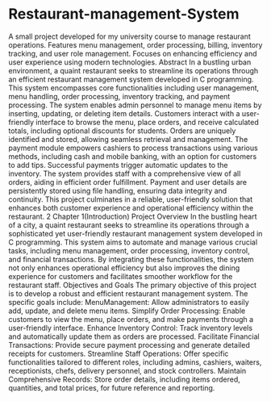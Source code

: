 # Restaurant-management-System
A small project developed for my university course to manage restaurant operations. Features menu management, order processing, billing, inventory tracking, and user role management. Focuses on enhancing efficiency and user experience using modern technologies.
Abstract
 In a bustling urban environment, a quaint restaurant seeks to streamline its operations through an efficient
 restaurant management system developed in C programming. This system encompasses core functionalities
 including user management, menu handling, order processing, inventory tracking, and payment processing.
 The system enables admin personnel to manage menu items by inserting, updating, or deleting item details.
 Customers interact with a user-friendly interface to browse the menu, place orders, and receive calculated
 totals, including optional discounts for students. Orders are uniquely identified and stored, allowing seamless
 retrieval and management.
 The payment module empowers cashiers to process transactions using various methods, including cash and
 mobile banking, with an option for customers to add tips. Successful payments trigger automatic updates to
 the inventory. The system provides staff with a comprehensive view of all orders, aiding in efficient order
 fulfillment. Payment and user details are persistently stored using file handling, ensuring data integrity and
 continuity. This project culminates in a reliable, user-friendly solution that enhances both customer experience
 and operational efficiency within the restaurant.
 2
Chapter 1(Introduction)
 Project Overview
 In the bustling heart of a city, a quaint restaurant seeks to streamline its operations through a sophisticated yet
 user-friendly restaurant management system developed in C programming. This system aims to automate and
 manage various crucial tasks, including menu management, order processing, inventory control, and financial
 transactions. By integrating these functionalities, the system not only enhances operational efficiency but also
 improves the dining experience for customers and facilitates smoother workflow for the restaurant staff.
 Objectives and Goals
 The primary objective of this project is to develop a robust and efficient restaurant management system. The
 specific goals include:
 MenuManagement: Allow administrators to easily add, update, and delete menu items.
 Simplify Order Processing: Enable customers to view the menu, place orders, and make payments through a
 user-friendly interface.
 Enhance Inventory Control: Track inventory levels and automatically update them as orders are processed.
 Facilitate Financial Transactions: Provide secure payment processing and generate detailed receipts for
 customers.
 Streamline Staff Operations: Offer specific functionalities tailored to different roles, including admins,
 cashiers, waiters, receptionists, chefs, delivery personnel, and stock controllers.
 Maintain Comprehensive Records: Store order details, including items ordered, quantities, and total prices,
 for future reference and reporting.
